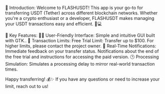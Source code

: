 🚀 Introduction:
Welcome to FLASHUSDT! This app is your go-to for transferring USDT (Tether) across different blockchain networks. Whether you're a crypto enthusiast or a developer, FLASHUSDT makes managing your USDT transactions easy and efficient. 💸💻

🔑 Key Features:
👨‍💻 User-Friendly Interface:
Simple and intuitive GUI built with GTK..
🚫 Transaction Limits:
Free Trial Limit: Transfer up to $100. For higher limits, please contact the project owner.
📢 Real-Time Notifications:
Immediate feedback on your transfer status.
Notifications about the end of the free trial and instructions for accessing the paid version.
🕒 Processing Simulation:
Simulates a processing delay to mirror real-world transaction times.


Happy transferring! 💰✨ If you have any questions or need to increase your limit, reach out to us!
